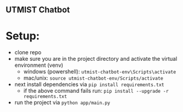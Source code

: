 ## UTMIST Chatbot

# Setup:

- clone repo
- make sure you are in the project directory and activate the virtual environment (venv)
  - windows (powershell): `utmist-chatbot-env\Scripts\activate`
  - mac/unix: `source utmist-chatbot-env/Scripts/activate`
- next install dependencies via `pip install requirements.txt`
  - if the above command fails run: `pip install --upgrade -r requirements.txt`
- run the project via `python app/main.py`
